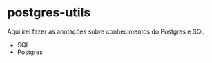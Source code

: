 # postgres-utils

Aqui irei fazer as anotações sobre conhecimentos do Postgres e SQL

- SQL
- Postgres

